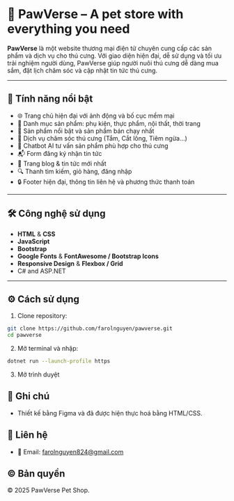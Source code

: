 # 🐾 PawVerse – A pet store with everything you need

**PawVerse** là một website thương mại điện tử chuyên cung cấp các sản phẩm và dịch vụ cho thú cưng. Với giao diện hiện đại, dễ sử dụng và tối ưu trải nghiệm người dùng, PawVerse giúp người nuôi thú cưng dễ dàng mua sắm, đặt lịch chăm sóc và cập nhật tin tức thú cưng.

---


## 🚀 Tính năng nổi bật

- 🌐 Trang chủ hiện đại với ảnh động và bố cục mềm mại
- 🛒 Danh mục sản phẩm: phụ kiện, thực phẩm, nội thất, thời trang
- 🌟 Sản phẩm nổi bật và sản phẩm bán chạy nhất
- 🐶 Dịch vụ chăm sóc thú cưng (Tắm, Cắt lông, Tiêm ngừa…)
- 💬 Chatbot AI tư vấn sản phẩm phù hợp cho thú cưng
- 📬 Form đăng ký nhận tin tức
- 📰 Trang blog & tin tức mới nhất
- 🔍 Thanh tìm kiếm, giỏ hàng, đăng nhập
- 🔒 Footer hiện đại, thông tin liên hệ và phương thức thanh toán

---

## 🛠️ Công nghệ sử dụng

- **HTML** & **CSS**
- **JavaScript**
- **Bootstrap** 
- **Google Fonts** & **FontAwesome / Bootstrap Icons**
- **Responsive Design** & **Flexbox / Grid**
- C# and ASP.NET
---
## ⚙️ Cách sử dụng

1. Clone repository:

```bash
git clone https://github.com/farolnguyen/pawverse.git
cd pawverse
```
2. Mở terminal và nhập:
```bash
dotnet run --launch-profile https
```
3. Mở trình duyệt

## 📌 Ghi chú
- Thiết kế bằng Figma và đã được hiện thực hoá bằng HTML/CSS.

## 📧 Liên hệ
- 📮 Email: farolnguyen824@gmail.com

## © Bản quyền
© 2025 PawVerse Pet Shop.